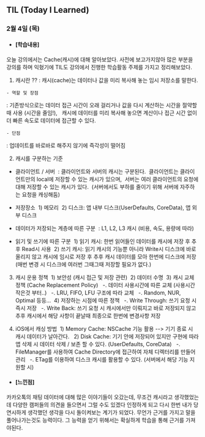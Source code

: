 ## TIL (Today I Learned)

### 2월 4일 (목)

- #### [학습내용]
오늘 강의에서는 Cache(캐시)에 대해 알아보았다.
사전에 보고가지않아 많은 부분을 강의를 하며 익혔기에 TIL도 강의에서 진행한 학습활동 주제를 가지고 정리해보았다.

  1. 캐시란 ??
: 캐시(cache)는 데이터나 값을 미리 복사해 놓는 임시 저장소를 말한다.

    - 역할 및 장점
: 기존방식으로는 데이터 접근 시간이 오래 걸리거나 값을 다시 계산하는 시간을 절약할때 사용 (시간을 줄임!),
  캐시에 데이터를 미리 복사해 놓으면 계산이나 접근 시간 없이 더 빠른 속도로 데이터에 접근할 수 있다.

    - 단점
: 업데이트를 바로바로 해주지 않기에 즉각성이 떨어짐

  2. 캐시를 구분하는 기준
  - 클라이언트 / 서버
 : 클라이언트와 서버의 캐시는 구분된다.
 클라이언트는 클라이언트만의 local에 저장할 수 있는 캐시가 있으며,
 서버는 여러 클라이언트의 요청에 대해 저장할 수 있는 캐시가 있다.
 (서버에서도 부하를 줄이기 위해 서버에 자주하는 요청을 캐싱해둠)
  - 저장장소
 1) 메모리
 2) 디스크: 앱 내부 디스크(UserDefaults, CoreData), 앱 외부 디스크

  - 데이터가 저장되는 계층에 따른 구분
 : L1, L2, L3 캐시 (비용, 속도, 용량에 따라)

  - 읽기 및 쓰기에 따른 구분
 1) 읽기 캐시: 한번 읽어들인 데이터를 캐시에 저장 후 추후 Read시 사용
 2) 쓰기 캐시: 읽기 캐시의 기능뿐 아니라 Write시 디스크에 바로 올리지 않고 캐시에 임시로 저장 후 추후 캐시 데이터를 모아 한번에 디스크에 저장 (매번 변경 시 디스크에 여러번 그때그때 저장할 필요가 없다.)

  3. 캐시 운용 정책
 1) 보안성 (캐시 접근 및 저장 관련)
 2) 데이터 수명
 3) 캐시 교체 정책 (Cache Replacement Policy)
  -. 데이터 사용시간에 따른 교체 (사용시간 작은것 부터..)
  -. LRU, FIFO, LFU 구조에 따라 교체
  -. Random, NUR, Optimal 등등...
 4) 저장하는 시점에 따른 정책
  -. Write Through: 쓰기 요청 시 즉시 저장
  -. Write Back: 쓰기 요청 시 캐시에서만 이뤄지고 바로 저장되지 않고 추후 캐시에서 해당 사항이 끝날때 최종으로 한번에 변경사항 저장

  4. iOS에서 캐싱 방법
 1) Memory Cache: NSCache 기능 활용 --> 기기 종료 시 캐시 데이터가 날아간다. 
 2) Disk Cache: 기기 안에 저장되어 있지만 구현에 따라 앱 삭제 시 데이터 삭제 / 보존 할 수 있다. (UserDefaults, CoreData)
  -. FileManager를 사용하여 Cache Directory에 접근하여 자체 디렉터리를 만들어 관리
  -. ETag를 이용하여 디스크 캐시를 활용할 수 있다. (서버에서 해당 기능 지원할 시)

- #### [느낀점]
카카오톡의 채팅 데이터에 대해 많은 이야기들이 오갔는데, 무조건 캐시라고 생각했었는데 다양한 캠퍼들의 의견을 들으면서 그럴 수도 있겠다 인정하게 되고 다시 한번 내가 당연시하게 생각했던 생각을 다시 돌이켜보는 계기가 되었다. 무언가 근거를 가지고 말을 풀어나가는것도 능력이다. 그 능력을 얻기 위해서는 확실하게 학습을 통해 근거를 가져야된다.
